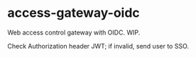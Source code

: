 # access-gateway-oidc

Web access control gateway with OIDC. WIP.

Check Authorization header JWT; if invalid, send user to SSO.


